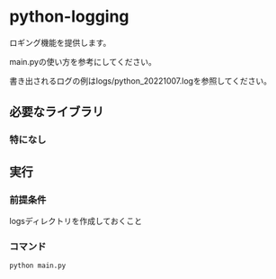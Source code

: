 # python-logging

ロギング機能を提供します。

main.pyの使い方を参考にしてください。

書き出されるログの例はlogs/python_20221007.logを参照してください。


## 必要なライブラリ

### 特になし


## 実行

### 前提条件

logsディレクトリを作成しておくこと


### コマンド

~~~
python main.py
~~~
